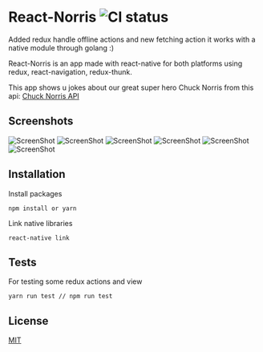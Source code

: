 # React-Norris ![CI status](https://img.shields.io/badge/build-passing-brightgreen.svg)

Added redux handle offline actions and new fetching action it works with a native module through golang :)

React-Norris is an app made with react-native for both platforms using redux, react-navigation, redux-thunk.

This app shows u jokes about our great super hero Chuck Norris from this api: [Chuck Norris API](https://api.chucknorris.io/)

## Screenshots

![ScreenShot](/Screenshots/img1.png?raw=true "")
![ScreenShot](/Screenshots/img2.png?raw=true "")
![ScreenShot](/Screenshots/img3.png?raw=true "")
![ScreenShot](/Screenshots/img5.png?raw=true "")
![ScreenShot](/Screenshots/img6.png?raw=true "")
![ScreenShot](/Screenshots/img7.png?raw=true "")


## Installation
Install packages
```
npm install or yarn
```
Link native libraries
```
react-native link
```
## Tests
For testing some redux actions and view
```
yarn run test // npm run test
```

## License
[MIT](https://choosealicense.com/licenses/mit/)
